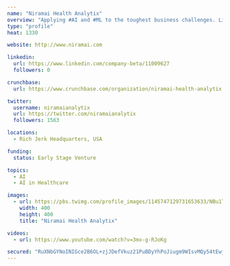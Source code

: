```yaml
---
name: "Niramai Health Analytix"
overview: "Applying #AI and #ML to the toughest business challenges. LinkedIn 2018 #1 B2B Startup. Gartner Cool Vendor. Your source for Enterprise AI®"
type: "profile"
heat: 1330

website: http://www.niramai.com

linkedin:
  url: https://www.linkedin.com/company-beta/11009627
  followers: 0

crunchbase:
  url: https://www.crunchbase.com/organization/niramai-health-analytix

twitter:
  username: niramaianalytix
  url: https://twitter.com/niramaianalytix
  followers: 1563

locations:
  - Rich Jerk Headquarters, USA

funding:
  status: Early Stage Venture

topics:
  - AI
  - AI in Healthcare

images:
  - url: https://pbs.twimg.com/profile_images/1145747129731653633/NBu1TIXb_400x400.png
    width: 400
    height: 400
    title: "Niramai Health Analytix"

videos:
  - url: https://www.youtube.com/watch?v=3mx-g-RJoKg

secured: "RuXNbGYNoINIGce2B6OL+zjJDefVkuz21PuBDyYhPoJiugm9WIsvMQy54tEwjVeKXAwF616A9v6WiZiRKLM0V+8LXAmz81k2ICVPL1z0FgU84G5GZaZA1C6T18XSDO4WlsDbaoyZACXkkZTFAmpoBZePxnoFPCEqIUi6ZTqTD6m2K16jdXWl9YO9+EwKieqwtvIGtb0x2OD47t4Tbjf/NAzJK5VfDMWq3qU46aYAl9DglYFFpvuFPXNMqW27Z29xq4CoOZC6aeIIerqE3xZP+A==;u/MULF9MWHV/i7OBRGPKQg=="
---
```


